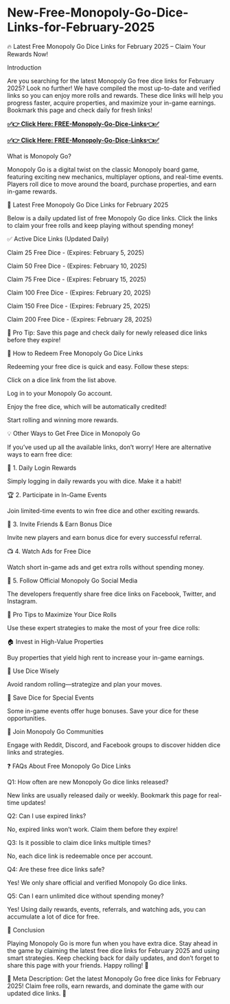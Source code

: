 # New-Free-Monopoly-Go-Dice-Links-for-February-2025
🔥 Latest Free Monopoly Go Dice Links for February 2025 – Claim Your Rewards Now!

Introduction

Are you searching for the latest Monopoly Go free dice links for February 2025? Look no further! We have compiled the most up-to-date and verified links so you can enjoy more rolls and rewards. These dice links will help you progress faster, acquire properties, and maximize your in-game earnings. Bookmark this page and check daily for fresh links!


**[✅👉 Click Here: FREE-Monopoly-Go-Dice-Links👈✅](https://jahanhubspot.com/monopoly/)**

**[✅👉 Click Here: FREE-Monopoly-Go-Dice-Links👈✅](https://jahanhubspot.com/monopoly/)**

What is Monopoly Go?

Monopoly Go is a digital twist on the classic Monopoly board game, featuring exciting new mechanics, multiplayer options, and real-time events. Players roll dice to move around the board, purchase properties, and earn in-game rewards.

🎲 Latest Free Monopoly Go Dice Links for February 2025

Below is a daily updated list of free Monopoly Go dice links. Click the links to claim your free rolls and keep playing without spending money!

✅ Active Dice Links (Updated Daily)

Claim 25 Free Dice - (Expires: February 5, 2025)

Claim 50 Free Dice - (Expires: February 10, 2025)

Claim 75 Free Dice - (Expires: February 15, 2025)

Claim 100 Free Dice - (Expires: February 20, 2025)

Claim 150 Free Dice - (Expires: February 25, 2025)

Claim 200 Free Dice - (Expires: February 28, 2025)

🔔 Pro Tip: Save this page and check daily for newly released dice links before they expire!

📌 How to Redeem Free Monopoly Go Dice Links

Redeeming your free dice is quick and easy. Follow these steps:

Click on a dice link from the list above.

Log in to your Monopoly Go account.

Enjoy the free dice, which will be automatically credited!

Start rolling and winning more rewards.

💡 Other Ways to Get Free Dice in Monopoly Go

If you’ve used up all the available links, don’t worry! Here are alternative ways to earn free dice:

🎁 1. Daily Login Rewards

Simply logging in daily rewards you with dice. Make it a habit!

🏆 2. Participate in In-Game Events

Join limited-time events to win free dice and other exciting rewards.

👥 3. Invite Friends & Earn Bonus Dice

Invite new players and earn bonus dice for every successful referral.

📺 4. Watch Ads for Free Dice

Watch short in-game ads and get extra rolls without spending money.

📲 5. Follow Official Monopoly Go Social Media

The developers frequently share free dice links on Facebook, Twitter, and Instagram.

🎯 Pro Tips to Maximize Your Dice Rolls

Use these expert strategies to make the most of your free dice rolls:

🏠 Invest in High-Value Properties

Buy properties that yield high rent to increase your in-game earnings.

🎯 Use Dice Wisely

Avoid random rolling—strategize and plan your moves.

📅 Save Dice for Special Events

Some in-game events offer huge bonuses. Save your dice for these opportunities.

🔄 Join Monopoly Go Communities

Engage with Reddit, Discord, and Facebook groups to discover hidden dice links and strategies.

❓ FAQs About Free Monopoly Go Dice Links

Q1: How often are new Monopoly Go dice links released?

New links are usually released daily or weekly. Bookmark this page for real-time updates!

Q2: Can I use expired links?

No, expired links won’t work. Claim them before they expire!

Q3: Is it possible to claim dice links multiple times?

No, each dice link is redeemable once per account.

Q4: Are these free dice links safe?

Yes! We only share official and verified Monopoly Go dice links.

Q5: Can I earn unlimited dice without spending money?

Yes! Using daily rewards, events, referrals, and watching ads, you can accumulate a lot of dice for free.

🏁 Conclusion

Playing Monopoly Go is more fun when you have extra dice. Stay ahead in the game by claiming the latest free dice links for February 2025 and using smart strategies. Keep checking back for daily updates, and don’t forget to share this page with your friends. Happy rolling! 🎲

📌 Meta Description: Get the latest Monopoly Go free dice links for February 2025! Claim free rolls, earn rewards, and dominate the game with our updated dice links. 🎲
